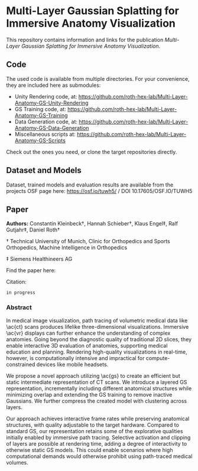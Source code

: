 # Multi-Layer Gaussian Splatting for Immersive Anatomy Visualization

This repository contains information and links for the publication *Multi-Layer Gaussian Splatting for Immersive Anatomy Visualization*.

## Code

The used code is available from multiple directories. For your convenience, they are included here as submodules:

- Unity Rendering code, at: https://github.com/roth-hex-lab/Multi-Layer-Anatomy-GS-Unity-Rendering
- GS Training code, at: https://github.com/roth-hex-lab/Multi-Layer-Anatomy-GS-Training
- Data Generation code, at: https://github.com/roth-hex-lab/Multi-Layer-Anatomy-GS-Data-Generation
- Miscellaneous scripts at: https://github.com/roth-hex-lab/Multi-Layer-Anatomy-GS-Scripts

Check out the ones you need, or clone the target repositories directly.

## Dataset and Models

Dataset, trained models and evaluation results are available from the projects OSF page here: https://osf.io/tuwh5/ / DOI 10.17605/OSF.IO/TUWH5

## Paper

**Authors:** Constantin Kleinbeck†, Hannah Schieber†, Klaus Engel‡, Ralf Gutjahr‡, Daniel Roth†

† Technical University of Munich, Clinic for Orthopedics and Sports Orthopedics, Machine Intelligence in Orthopedics

‡ Siemens Healthineers AG

Find the paper here: 

Citation:
```
in progress
```

### Abstract

In medical image visualization, path tracing of volumetric medical data like \ac{ct} scans produces lifelike three-dimensional visualizations. Immersive \ac{vr} displays can further enhance the understanding of complex anatomies. Going beyond the diagnostic quality of traditional 2D slices, they enable interactive 3D evaluation of anatomies, supporting medical education and planning. Rendering high-quality visualizations in real-time, however, is computationally intensive and impractical for compute-constrained devices like mobile headsets.

We propose a novel approach utilizing \ac{gs} to create an efficient but static intermediate representation of CT scans. We introduce a layered GS representation, incrementally including different anatomical structures while minimizing overlap and extending the GS training to remove inactive Gaussians. We further compress the created model with clustering across layers. 

Our approach achieves interactive frame rates while preserving anatomical structures, with quality adjustable to the target hardware. Compared to standard GS, our representation retains some of the explorative qualities initially enabled by immersive path tracing. Selective activation and clipping of layers are possible at rendering time, adding a degree of interactivity to otherwise static GS models. This could enable scenarios where high computational demands would otherwise prohibit using path-traced medical volumes.

